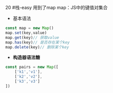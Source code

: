 20 #栈-easy
用到了map
map：JS中的键值对集合
- 基本语法
```js
const map = new Map()
map.set(key,value)
map.get(key)// 获取value
map.has(key)// 是否存在某个key
map.delete(key)// 删除某个key
```
- **构造器语法糖**
```js
const pairs = new Map([
	['k1','v1'],
	['k2','v2'],
	['k3','v3']
])
```